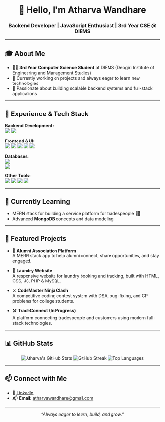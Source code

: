 <h1 align="center">👋 Hello, I'm Atharva Wandhare</h1>
<h3 align="center">Backend Developer | JavaScript Enthusiast | 3rd Year CSE @ DIEMS</h3>

---

## 🎓 About Me
- 🧑‍🎓 **3rd Year Computer Science Student** at DIEMS (Deogiri Institute of Engineering and Management Studies)
- 🌱 Currently working on projects and always eager to learn new technologies  
- 🔧 Passionate about building scalable backend systems and full-stack applications

---

## 💼 Experience & Tech Stack  
**Backend Development:**  
<img src="https://img.shields.io/badge/Node.js-339933?style=flat&logo=nodedotjs&logoColor=white"/> 
<img src="https://img.shields.io/badge/Express.js-000000?style=flat&logo=express&logoColor=white"/>

**Frontend & UI:**  
<img src="https://img.shields.io/badge/HTML5-E34F26?style=flat&logo=html5&logoColor=white"/>
<img src="https://img.shields.io/badge/CSS3-1572B6?style=flat&logo=css3&logoColor=white"/>
<img src="https://img.shields.io/badge/Bootstrap-563d7c?style=flat&logo=bootstrap&logoColor=white"/>
<img src="https://img.shields.io/badge/React-61DAFB?style=flat&logo=react&logoColor=black"/>
<img src="https://img.shields.io/badge/Next.js-000000?style=flat&logo=nextdotjs&logoColor=white"/>

**Databases:**  
<img src="https://img.shields.io/badge/MySQL-4479A1?style=flat&logo=mysql&logoColor=white"/>  
<img src="https://img.shields.io/badge/MongoDB-47A248?style=flat&logo=mongodb&logoColor=white"/>

**Other Tools:**  
<img src="https://img.shields.io/badge/Git-F05032?style=flat&logo=git&logoColor=white"/>
<img src="https://img.shields.io/badge/GitHub-181717?style=flat&logo=github&logoColor=white"/>
<img src="https://img.shields.io/badge/VS%20Code-007ACC?style=flat&logo=visual-studio-code&logoColor=white"/>
<img src="https://img.shields.io/badge/HackerRank-2EC866?style=flat&logo=HackerRank&logoColor=white"/>

---

## 🚧 Currently Learning
- MERN stack for building a service platform for tradespeople 👨‍🔧
- Advanced **MongoDB** concepts and data modeling

---

## 🌟 Featured Projects

- 🚀 **Alumni Association Platform**  
  A MERN stack app to help alumni connect, share opportunities, and stay engaged.

- 🧺 **Laundry Website**  
  A responsive website for laundry booking and tracking, built with HTML, CSS, JS, PHP & MySQL.

- ⚔️ **CodeMaster Ninja Clash**  
  A competitive coding contest system with DSA, bug-fixing, and CP problems for college students.

- 🛠️ **TradeConnect (In Progress)**  
  A platform connecting tradespeople and customers using modern full-stack technologies.

---

## 📊 GitHub Stats

<p align="center">
  <img src="https://github-readme-stats.vercel.app/api?username=atharvawandhare&show_icons=true&theme=tokyonight" alt="Atharva's GitHub Stats" />
  <img src="https://github-readme-streak-stats.herokuapp.com?user=atharvawandhare&theme=tokyonight&hide_border=false" alt="GitHub Streak" />
  <img src="https://github-readme-stats.vercel.app/api/top-langs/?username=atharvawandhare&layout=compact&theme=tokyonight" alt="Top Languages" />
</p>

---

## 📫 Connect with Me

- 💼 [LinkedIn](https://www.linkedin.com/in/atharva-wandhare)  
- 📬 **Email:** atharvawandhare@gmail.com  

---

<p align="center"><i>“Always eager to learn, build, and grow.”</i></p>
